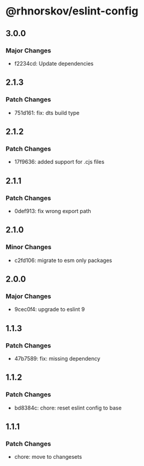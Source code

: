 # @rhnorskov/eslint-config

## 3.0.0

### Major Changes

- f2234cd: Update dependencies

## 2.1.3

### Patch Changes

- 751d161: fix: dts build type

## 2.1.2

### Patch Changes

- 17f9636: added support for .cjs files

## 2.1.1

### Patch Changes

- 0def913: fix wrong export path

## 2.1.0

### Minor Changes

- c2fd106: migrate to esm only packages

## 2.0.0

### Major Changes

- 9cec0f4: upgrade to eslint 9

## 1.1.3

### Patch Changes

- 47b7589: fix: missing dependency

## 1.1.2

### Patch Changes

- bd8384c: chore: reset eslint config to base

## 1.1.1

### Patch Changes

- chore: move to changesets
